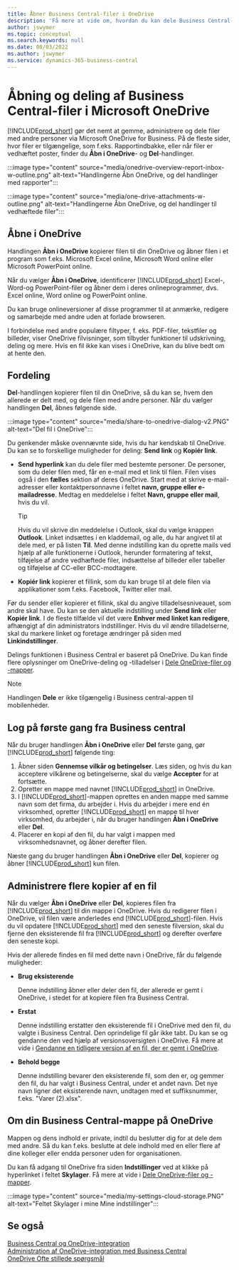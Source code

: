 ```yaml
---
title: Åbner Business Central-filer i OneDrive
description: 'Få mere at vide om, hvordan du kan dele Business Central-data fra virksomheden OneDrive.'
author: jswymer
ms.topic: conceptual
ms.search.keywords: null
ms.date: 08/03/2022
ms.author: jswymer
ms.service: dynamics-365-business-central
---
```

# Åbning og deling af Business Central-filer i Microsoft OneDrive

[!INCLUDE[prod_short](includes/prod_short.md)] gør det nemt at gemme, administrere og dele filer med andre personer via Microsoft OneDrive for Business. På de fleste sider, hvor filer er tilgængelige, som f.eks. Rapportindbakke, eller når filer er vedhæftet poster, finder du **Åbn i OneDrive**- og **Del**-handlinger.


:::image type="content" source="media/onedrive-overview-report-inbox-w-outline.png" alt-text="Handlingerne Åbn OneDrive, og del handlinger med rapporter":::


:::image type="content" source="media/one-drive-attachments-w-outline.png" alt-text="Handlingerne Åbn OneDrive, og del handlinger til vedhæftede filer":::


## Åbne i OneDrive

Handlingen **Åbn i OneDrive** kopierer filen til din OneDrive og åbner filen i et program som f.eks. Microsoft Excel online, Microsoft Word online eller Microsoft PowerPoint online. 

<!--## Working with different types of files-->

Når du vælger **Åbn i OneDrive**, identificerer [!INCLUDE[prod_short](includes/prod_short.md)] Excel-, Word-og PowerPoint-filer og åbner dem i deres onlineprogrammer, dvs. Excel online, Word online og PowerPoint online. 

Du kan bruge onlineversioner af disse programmer til at anmærke, redigere og samarbejde med andre uden at forlade browseren.

I forbindelse med andre populære filtyper, f. eks. PDF-filer, tekstfiler og billeder, viser OneDrive filvisninger, som tilbyder funktioner til udskrivning, deling og mere. Hvis en fil ikke kan vises i OneDrive, kan du blive bedt om at hente den.

## Fordeling

**Del**-handlingen kopierer filen til din OneDrive, så du kan se, hvem den allerede er delt med, og dele filen med andre personer. Når du vælger handlingen **Del**, åbnes følgende side.

:::image type="content" source="media/share-to-onedrive-dialog-v2.PNG" alt-text="Del fil i OneDrive":::

Du genkender måske ovennævnte side, hvis du har kendskab til OneDrive. Du kan se to forskellige muligheder for deling: **Send link** og **Kopiér link**.

- **Send hyperlink** kan du dele filer med bestemte personer. De personer, som du deler filen med, får en e-mail med et link til filen. Filen vises også i den **fælles** sektion af deres OneDrive. Start med at skrive e-mail-adresser eller kontaktpersonnavne i feltet **navn, gruppe eller e-mailadresse**. Medtag en meddelelse i feltet **Navn, gruppe eller mail**, hvis du vil.

  > [!TIP]
  > Hvis du vil skrive din meddelelse i Outlook, skal du vælge knappen **Outlook**. Linket indsættes i en kladdemail, og alle, du har angivet til at dele med, er på listen **Til**. Med denne indstilling kan du oprette mails ved hjælp af alle funktionerne i Outlook, herunder formatering af tekst, tilføjelse af andre vedhæftede filer, indsættelse af billeder eller tabeller og tilføjelse af CC-eller BCC-modtagere.

- **Kopiér link** kopierer et fillink, som du kan bruge til at dele filen via applikationer som f.eks. Facebook, Twitter eller mail. 

Før du sender eller kopierer et fillink, skal du angive tilladelsesniveauet, som andre skal have. Du kan se den aktuelle indstilling under **Send link** eller **Kopiér link**. I de fleste tilfælde vil det være **Enhver med linket kan redigere**, afhængigt af din administrators indstillinger. Hvis du vil ændre tilladelserne, skal du markere linket og foretage ændringer på siden med **Linkindstillinger**.

Delings funktionen i Business Central er baseret på OneDrive. Du kan finde flere oplysninger om OneDrive-deling og -tilladelser i [Dele OneDrive-filer og -mapper](https://support.microsoft.com/en-us/office/share-onedrive-files-and-folders-9fcc2f7d-de0c-4cec-93b0-a82024800c07).

> [!NOTE]
> Handlingen **Dele** er ikke tilgængelig i Business central-appen til mobilenheder.

## Log på første gang fra Business central

Når du bruger handlingen **Åbn i OneDrive** eller **Del** første gang, gør [!INCLUDE[prod_short](includes/prod_short.md)] følgende ting:

1. Åbner siden **Gennemse vilkår og betingelser**. Læs siden, og hvis du kan acceptere vilkårene og betingelserne, skal du vælge **Accepter** for at fortsætte.
2. Opretter en mappe med navnet [!INCLUDE[prod_short](includes/prod_short.md)] in OneDrive. 
3. I [!INCLUDE[prod_short](includes/prod_short.md)]-mappen oprettes en anden mappe med samme navn som det firma, du arbejder i. Hvis du arbejder i mere end én virksomhed, opretter [!INCLUDE[prod_short](includes/prod_short.md)] en mappe til hver virksomhed, du arbejder i, når du bruger handlingen **Åbn i OneDrive** eller **Del**. 
4. Placerer en kopi af den fil, du har valgt i mappen med virksomhedsnavnet, og åbner derefter filen. 

Næste gang du bruger handlingen **Åbn i OneDrive** eller **Del**, kopierer og åbner [!INCLUDE[prod_short](includes/prod_short.md)] kun filen. 

## Administrere flere kopier af en fil

Når du vælger **Åbn i OneDrive** eller **Del**, kopieres filen fra [!INCLUDE[prod_short](includes/prod_short.md)] til din mappe i OneDrive. Hvis du redigerer filen i OneDrive, vil filen være anderledes end [!INCLUDE[prod_short](includes/prod_short.md)]-filen. Hvis du vil opdatere [!INCLUDE[prod_short](includes/prod_short.md)] med den seneste filversion, skal du fjerne den eksisterende fil fra [!INCLUDE[prod_short](includes/prod_short.md)] og derefter overføre den seneste kopi.

Hvis der allerede findes en fil med dette navn i OneDrive, får du følgende muligheder:

- **Brug eksisterende**

  Denne indstilling åbner eller deler den fil, der allerede er gemt i OneDrive, i stedet for at kopiere filen fra Business Central.
  
- **Erstat**
  
  Denne indstilling erstatter den eksisterende fil i OneDrive med den fil, du valgte i Business Central. Den oprindelige fil går ikke tabt. Du kan se og gendanne den ved hjælp af versionsoversigten i OneDrive. Få mere at vide i [Gendanne en tidligere version af en fil, der er gemt i OneDrive](https://support.microsoft.com/office/restore-a-previous-version-of-a-file-stored-in-onedrive-159cad6d-d76e-4981-88ef-de6e96c93893).

- **Behold begge**

  Denne indstilling bevarer den eksisterende fil, som den er, og gemmer den fil, du har valgt i Business Central, under et andet navn. Det nye navn ligner det eksisterende navn, undtagen med et suffiksnummer, f.eks. "Varer (2).xlsx".

## Om din Business Central-mappe på OneDrive

Mappen og dens indhold er private, indtil du beslutter dig for at dele dem med andre. Så du kan f.eks. beslutte at dele indhold med en eller flere af dine kolleger eller endda personer uden for organisationen. 

Du kan få adgang til OneDrive fra siden **Indstillinger** ved at klikke på hyperlinket i feltet **Skylager**. Få mere at vide i [Dele OneDrive-filer og -mapper](https://support.microsoft.com/en-us/office/share-onedrive-files-and-folders-9fcc2f7d-de0c-4cec-93b0-a82024800c07).

:::image type="content" source="media/my-settings-cloud-storage.PNG" alt-text="Feltet Skylager i mine Mine indstillinger":::

<!--## Extending the Connection to OneDrive
You can create an extension and connect it to... For more information, see...-->

## Se også

[Business Central og OneDrive-integration](across-onedrive-overview.md)  
[Administration af OneDrive-integration med Business Central](admin-onedrive-integration.md)  
[OneDrive Ofte stillede spørgsmål](admin-onedrive-faq.md)
